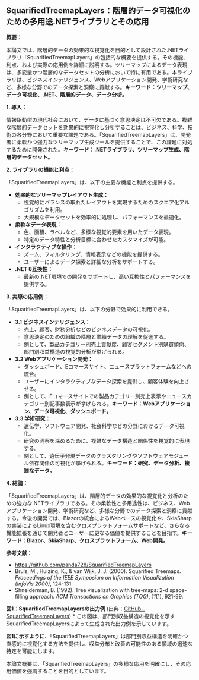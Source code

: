 ## SquarifiedTreemapLayers：階層的データ可視化のための多用途.NETライブラリとその応用

**概要：**

本論文では、階層的データの効果的な視覚化を目的として設計された.NETライブラリ「SquarifiedTreemapLayers」の包括的な概要を提供する。その機能、利点、および実際の応用例を詳細に説明する。ツリーマップによるデータ表現は、多変量かつ階層的なデータセットの分析において特に有用である。本ライブラリは、ビジネスインテリジェンス、Webアプリケーション開発、学術研究など、多様な分野でのデータ探索と洞察に貢献する。**キーワード：ツリーマップ、データ可視化、.NET、階層的データ、データ分析。**

**1. 導入：**

情報駆動型の現代社会において、データに基づく意思決定は不可欠である。複雑な階層的データセットを効果的に視覚化し分析することは、ビジネス、科学、技術の各分野において重要な課題である。「SquarifiedTreemapLayers」は、開発者に柔軟かつ強力なツリーマップ生成ツールを提供することで、この課題に対処するために開発された。**キーワード：.NETライブラリ、ツリーマップ生成、階層的データセット。**

**2. ライブラリの機能と利点：**

「SquarifiedTreemapLayers」は、以下の主要な機能と利点を提供する。

* **効率的なツリーマップレイアウト生成：**
    * 視覚的にバランスの取れたレイアウトを実現するためのスクエア化アルゴリズムを利用。
    * 大規模なデータセットを効率的に処理し、パフォーマンスを最適化。
* **柔軟なデータ表現：**
    * 色、面積、ラベルなど、多様な視覚的要素を用いたデータ表現。
    * 特定のデータ特性と分析目標に合わせたカスタマイズが可能。
* **インタラクティブな操作：**
    * ズーム、フィルタリング、情報表示などの機能を提供する。
    * ユーザーによるデータ探索と詳細な分析をサポートする。
* **.NET 8互換性：**
    * 最新の.NET環境での開発をサポートし、高い互換性とパフォーマンスを提供する。

**3. 実際の応用例：**

「SquarifiedTreemapLayers」は、以下の分野で効果的に利用できる。

* **3.1 ビジネスインテリジェンス：**
    * 売上、顧客、財務分析などのビジネスデータの可視化。
    * 意思決定のための組織の階層と業績データの理解を促進する。
    * 例として、製品カテゴリー別売上貢献度、顧客セグメント別購買傾向、部門別収益構造の視覚的分析が挙げられる。
* **3.2 Webアプリケーション開発：**
    * ダッシュボード、Eコマースサイト、ニュースプラットフォームなどへの統合。
    * ユーザーにインタラクティブなデータ探索を提供し、顧客体験を向上させる。
    * 例として、Eコマースサイトでの製品カテゴリー別売上表示やニュースカテゴリー別記事数表示が挙げられる。**キーワード：Webアプリケーション、データ可視化、ダッシュボード。**
* **3.3 学術研究：**
    * 遺伝学、ソフトウェア開発、社会科学などの分野におけるデータ可視化。
    * 研究の洞察を深めるために、複雑なデータ構造と関係性を視覚的に表現する。
    * 例として、遺伝子発現データのクラスタリングやソフトウェアモジュール依存関係の可視化が挙げられる。**キーワード：研究、データ分析、複雑なデータ。**

**4. 結論：**

「SquarifiedTreemapLayers」は、階層的データの効果的な視覚化と分析のための強力な.NETライブラリである。その柔軟性と多用途性は、ビジネス、Webアプリケーション開発、学術研究など、多様な分野でのデータ探索と洞察に貢献する。今後の開発では、Blazorの統合によるWebベースの視覚化や、SkiaSharpの実装によるLinux環境を含むクロスプラットフォームサポートなど、さらなる機能拡張を通じて開発者とユーザーに更なる価値を提供することを目指す。**キーワード：Blazor、SkiaSharp、クロスプラットフォーム、Web開発。**

**参考文献：**

* <https://github.com/panda728/SquarifiedTreemapLayers>
* Bruls, M., Huizing, K., & van Wijk, J. J. (2000). Squarified Treemaps. *Proceedings of the IEEE Symposium on Information Visualization (InfoVis 2000)*, 124-131.
* Shneiderman, B. (1992). Tree visualization with tree-maps: 2-d space-filling approach. *ACM Transactions on Graphics (TOG)*, *11*(1), 921-99.

**図1：SquarifiedTreemapLayersの出力例** (出典：[GitHub - SquarifiedTreemapLayers](https://github.com/user-attachments/assets/c64b0c15-c753-4978-afa0-f73f93567d6a))
    * この図は、部門別収益構造の視覚化を示すSquarifiedTreemapLayersによって生成された出力例を示しています。

**図1に示すように**、「SquarifiedTreemapLayers」は部門別収益構造を明確かつ直感的に視覚化する方法を提供し、収益分布と改善の可能性のある領域の迅速な特定を可能にします。

本論文概要は、「SquarifiedTreemapLayers」の多様な応用を明確にし、その応用価値を強調することを目的としています。